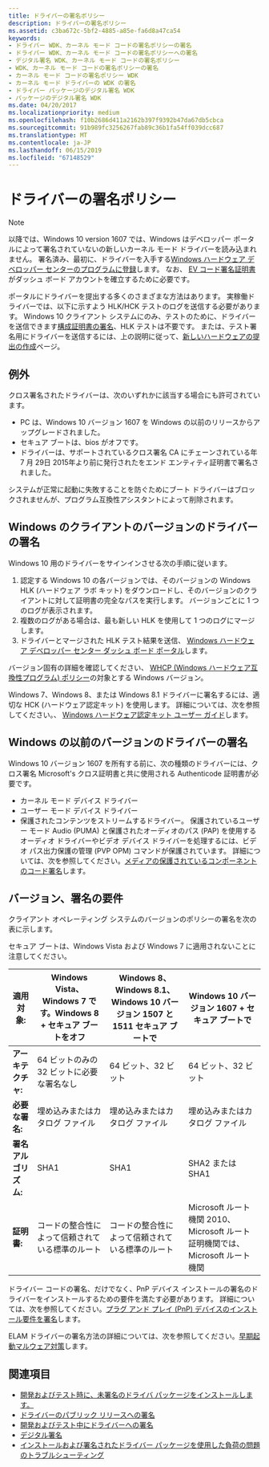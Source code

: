 ```yaml
---
title: ドライバーの署名ポリシー
description: ドライバーの署名ポリシー
ms.assetid: c3ba672c-5bf2-4885-a85e-fa6d8a47ca54
keywords:
- ドライバー WDK、カーネル モード コードの署名ポリシーの署名
- ドライバー WDK、カーネル モード コードの署名ポリシーへの署名
- デジタル署名 WDK、カーネル モード コードの署名ポリシー
- WDK、カーネル モード コードの署名ポリシーの署名
- カーネル モード コードの署名ポリシー WDK
- カーネル モード ドライバーの WDK の署名
- ドライバー パッケージのデジタル署名 WDK
- パッケージのデジタル署名 WDK
ms.date: 04/20/2017
ms.localizationpriority: medium
ms.openlocfilehash: f10b2686d411a2162b397f9392b47da67db5cbca
ms.sourcegitcommit: 91b989fc3256267fab89c36b1fa54ff039dcc687
ms.translationtype: MT
ms.contentlocale: ja-JP
ms.lasthandoff: 06/15/2019
ms.locfileid: "67148529"
---
```

# <a name="driver-signing-policy"></a>ドライバーの署名ポリシー

> [!NOTE]
> 以降では、Windows 10 version 1607 では、Windows はデベロッパー ポータルによって署名されていないの新しいカーネル モード ドライバーを読み込まれません。  署名済み、最初に、ドライバーを入手する[Windows ハードウェア デベロッパー センターのプログラムに登録](https://docs.microsoft.com/windows-hardware/drivers/dashboard/register-for-the-hardware-program)します。 なお、 [EV コード署名証明書](https://docs.microsoft.com/windows-hardware/drivers/dashboard/get-a-code-signing-certificate)がダッシュ ボード アカウントを確立するために必要です。

ポータルにドライバーを提出する多くのさまざまな方法はあります。  実稼働ドライバーでは、以下に示すよう HLK/HCK テストのログを送信する必要があります。  Windows 10 クライアント システムにのみ、テストのために、ドライバーを送信できます[構成証明書の署名](../dashboard/attestation-signing-a-kernel-driver-for-public-release.md)、HLK テストは不要です。  または、テスト署名用にドライバーを送信するには、上の説明に従って、[新しいハードウェアの提出の作成](../dashboard/create-a-new-hardware-submission.md)ページ。

## <a name="exceptions"></a>例外

クロス署名されたドライバーは、次のいずれかに該当する場合にも許可されています。

* PC は、Windows 10 バージョン 1607 を Windows の以前のリリースからアップグレードされました。
* セキュア ブートは、bios がオフです。
* ドライバーは、サポートされているクロス署名 CA にチェーンされている年 7 月 29日 2015年より前に発行されたをエンド エンティティ証明書で署名されました。

システムが正常に起動に失敗することを防ぐためにブート ドライバーはブロックされませんが、プログラム互換性アシスタントによって削除されます。

## <a name="signing-a-driver-for-client-versions-of-windows"></a>Windows のクライアントのバージョンのドライバーの署名

Windows 10 用のドライバーをサインインさせる次の手順に従います。

1. 認定する Windows 10 の各バージョンでは、そのバージョンの Windows HLK (ハードウェア ラボ キット) をダウンロードし、そのバージョンのクライアントに対して証明書の完全なパスを実行します。 バージョンごとに 1 つのログが表示されます。
2. 複数のログがある場合は、最も新しい HLK を使用して 1 つのログにマージします。
3. ドライバーとマージされた HLK テスト結果を送信、 [Windows ハードウェア デベロッパー センター ダッシュ ボード ポータル](../dashboard/index.md)します。

バージョン固有の詳細を確認してください、 [WHCP (Windows ハードウェア互換性プログラム) ポリシー](https://docs.microsoft.com/windows-hardware/design/compatibility/whcp-specifications-policies)の対象とする Windows バージョン。

Windows 7、Windows 8、または Windows 8.1 ドライバーに署名するには、適切な HCK (ハードウェア認定キット) を使用します。  詳細については、次を参照してください。、 [Windows ハードウェア認定キット ユーザー ガイド](https://docs.microsoft.com/previous-versions/windows/hardware/hck/jj124227(v=vs.85))します。

## <a name="signing-a-driver-for-earlier-versions-of-windows"></a>Windows の以前のバージョンのドライバーの署名

Windows 10 バージョン 1607 を所有する前に、次の種類のドライバーには、クロス署名 Microsoft's クロス証明書と共に使用される Authenticode 証明書が必要です。

* カーネル モード デバイス ドライバー
* ユーザー モード デバイス ドライバー
* 保護されたコンテンツをストリームするドライバー。 保護されているユーザー モード Audio (PUMA) と保護されたオーディオのパス (PAP) を使用するオーディオ ドライバーやビデオ デバイス ドライバーを処理するには、ビデオ パス出力保護の管理 (PVP OPM) コマンドが保護されています。 詳細については、次を参照してください。[メディアの保護されているコンポーネントのコード署名](https://go.microsoft.com/fwlink/p/?linkid=74262)します。

## <a name="signing-requirements-by-version"></a>バージョン、署名の要件

クライアント オペレーティング システムのバージョンのポリシーの署名を次の表に示します。

セキュア ブートは、Windows Vista および Windows 7 に適用されないことに注意してください。

|適用対象:|Windows Vista、Windows 7 です。Windows 8 + セキュア ブートをオフ|Windows 8、Windows 8.1、Windows 10 バージョン 1507 と 1511 セキュア ブートで|Windows 10 バージョン 1607 + セキュア ブートで|
|--- |--- |--- |--- |
|**アーキテクチャ:**|64 ビットのみの 32 ビットに必要な署名なし|64 ビット、32 ビット|64 ビット、32 ビット|
|**必要な署名:**|埋め込みまたはカタログ ファイル|埋め込みまたはカタログ ファイル|埋め込みまたはカタログ ファイル|
|**署名アルゴリズム:**|SHA1|SHA1|SHA2 または SHA1|
|**証明書:**|コードの整合性によって信頼されている標準のルート|コードの整合性によって信頼されている標準のルート|Microsoft ルート機関 2010、Microsoft ルート証明機関では、Microsoft ルート機関|

ドライバー コードの署名、だけでなく、PnP デバイス インストールの署名のドライバーをインストールするための要件を満たす必要があります。  詳細については、次を参照してください。[プラグ アンド プレイ (PnP) デバイスのインストール要件を署名](pnp-device-installation-signing-requirements--windows-vista-and-later-.md)します。

ELAM ドライバーの署名方法の詳細については、次を参照してください。[早期起動マルウェア対策](https://msdn.microsoft.com/library/windows/desktop/hh848061(v=vs.85).aspx)します。

## <a name="see-also"></a>関連項目

* [開発およびテスト時に、未署名のドライバ パッケージをインストールします。](installing-an-unsigned-driver-during-development-and-test.md)
* [ドライバーのパブリック リリースへの署名](signing-drivers-for-public-release--windows-vista-and-later-.md)
* [開発およびテスト中にドライバーへの署名](signing-drivers-during-development-and-test.md)
* [デジタル署名](driver-signing.md)
* [インストールおよび署名されたドライバー パッケージを使用した負荷の問題のトラブルシューティング](troubleshooting-install-and-load-problems-with-signed-driver-packages.md)

